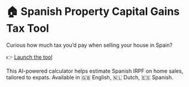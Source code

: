 # 🏠 Spanish Property Capital Gains Tax Tool

Curious how much tax you’d pay when selling your house in Spain?

👉 [Launch the tool](https://winstbelasting-tool.streamlit.app)

This AI-powered calculator helps estimate Spanish IRPF on home sales, tailored to expats. Available in 🇬🇧 English, 🇳🇱 Dutch, 🇪🇸 Spanish.
